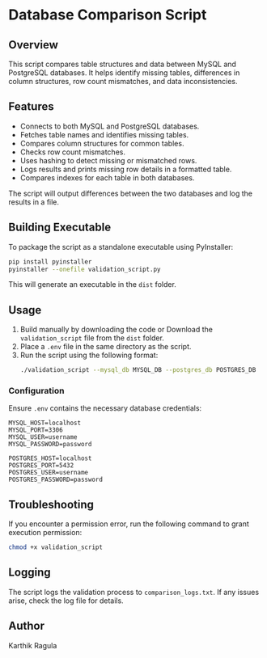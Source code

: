 # Database Comparison Script

## Overview
This script compares table structures and data between MySQL and PostgreSQL databases. It helps identify missing tables, differences in column structures, row count mismatches, and data inconsistencies.

## Features
- Connects to both MySQL and PostgreSQL databases.
- Fetches table names and identifies missing tables.
- Compares column structures for common tables.
- Checks row count mismatches.
- Uses hashing to detect missing or mismatched rows.
- Logs results and prints missing row details in a formatted table.
- Compares indexes for each table in both databases.

The script will output differences between the two databases and log the results in a file.


## Building Executable
To package the script as a standalone executable using PyInstaller:
```sh
pip install pyinstaller
pyinstaller --onefile validation_script.py
```

This will generate an executable in the `dist` folder.

## Usage
1. Build manually by downloading the code or Download the `validation_script` file from the `dist` folder.
2. Place a `.env` file in the same directory as the script.
3. Run the script using the following format:
   ```sh
   ./validation_script --mysql_db MYSQL_DB --postgres_db POSTGRES_DB
   ```

### Configuration
Ensure `.env` contains the necessary database credentials:

```
MYSQL_HOST=localhost
MYSQL_PORT=3306
MYSQL_USER=username
MYSQL_PASSWORD=password

POSTGRES_HOST=localhost
POSTGRES_PORT=5432
POSTGRES_USER=username
POSTGRES_PASSWORD=password
```

## Troubleshooting
If you encounter a permission error, run the following command to grant execution permission:
   ```sh
   chmod +x validation_script
   ```

## Logging
The script logs the validation process to `comparison_logs.txt`. If any issues arise, check the log file for details.

## Author
Karthik Ragula
